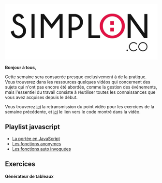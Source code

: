 ![image alt text](image_0.jpg)

**Bonjour à tous,**

Cette semaine sera consacrée presque exclusivement à de la pratique. Vous trouverez dans les ressources quelques vidéos qui concernent des sujets qui n'ont pas encore été abordés, comme la gestion des événements, mais l'essentiel du travail consiste à réutiliser toutes les connaissances que vous avez acquises depuis le début.

Vous trouverez [ici](https://www.youtube.com/watch?v=vGoyZD-TA28) la retransmission du point vidéo pour les exercices de la semaine précédente, et [ici]() le lien vers le code montré dans la vidéo.

## Playlist javascript


* [La portée en JavaScript](https://www.youtube.com/watch?v=-Vj2Zk_4ZlQ)
* [Les fonctions anonymes](https://www.youtube.com/watch?v=H-IYbdYD62I)
* [Les fonctions auto invoquées](https://www.youtube.com/watch?v=-zGCfPF1CU4)


## Exercices

#### Générateur de tableaux

